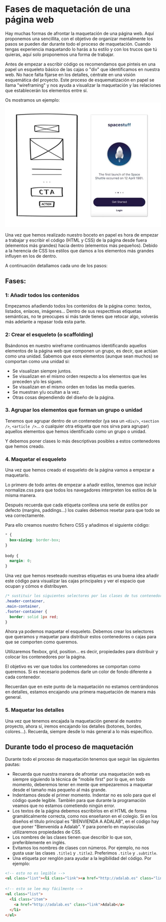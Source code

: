 
# Fases de maquetación de una página web

Hay muchas formas de afrontar la maquetación de una página web. Aquí proponemos una sencillita, con el objetivo de organizar mentalmente los pasos se pueden dar durante todo el proceso de maquetación. Cuando tengas experiencia maquetando lo harás a tu estilo y con los trucos que tú quieras, aquí solo proponemos una forma de trabajar.

Antes de empezar a escribir código os recomendamos que pinteis en una papel un esqueleto básico de las cajas o "div" que identificamos en nuestra web. No hace falta fijarse en los detalles, céntrate en una visión esquemática del proyecto. Este proceso de esquematización en papel se llama "wireframing" y nos ayuda a visualizar la maquetación y las relaciones que establecerán los elementos entre sí.

Os mostramos un ejemplo:
![Wireframe de baja fidelidad](../assets/images/wireframe.jpg)

Una vez que hemos realizado nuestro boceto en papel es hora de empezar a trabajar y escribir el código (HTML y CSS) de la página desde fuera (elementos más grandes) hacia dentro (elementos más pequeños). Debido a la herencia de CSS los estilos que damos a los elementos más grandes influyen en los de dentro.

A continuación detallamos cada uno de los pasos:

## Fases:

### 1: Añadir todos los contenidos

Empezamos añadiendo todos los contenidos de la página como: textos, listados, enlaces, imágenes... Dentro de sus respecttivas etiquetas semánticas, no te preocupes si más tarde tienes que retocar algo, volverás más adelante a repasar toda esta parte.

### 2: Crear el esqueleto (o scaffolding)

Bsándonos en nuestro wireframe continuamos identificando aquellos elementos de la página web que componen un grupo, es decir, que actúan como una unidad. Sabemos que esos elementos (aunque sean muchos) se comportan como una unidad si:

* Se visualizan siempre juntos.
* Se visualizan en el mismo orden respecto a los elementos que les preceden y/o les siguen.
* Se visualizan en el mismo orden en todas las media queries.
* Se muestran y/u ocultan a la vez.
* Otras cosas dependiendo del diseño de la página.

### 3. Agrupar los elementos que forman un grupo o unidad

Tenemos que agrupar dentro de un contenedor (ya sea un `<div/>`, `<section />`, `<article />`... o cualquier otra etiqueta que nos sirva para agrupar) aquellos elementos que hemos identificado como un grupo o unidad.

Y debemos poner clases lo más descriptivas posibles a estos contenedores que hemos creado. 

### 4. Maquetar el esqueleto

Una vez que hemos creado el esqueleto de la página vamos a empezar a maquetarlo. 

Lo primero de todo antes de empezar a añadir estilos, tenemos que incluir normalize.css para que todos los navegadores interpreten los estilos de la misma manera. 

Después recuerda que cada etiqueta conlleva una serie de estilos por defecto (margins, paddings...) los cuales debemos resetar para que todo se vea correctamente.

Para ello creamos nuestro fichero CSS y añadimos el siguiente código:

```css
* {
  box-sizing: border-box;
}

body {
  margin: 0;
}

```
Una vez que hemos reseteado nuestras etiquetas es una buena idea añadir este código para visualizar las cajas principales y ver el espacio que ocupan y cómos e distribuyen.

```css
/* sustituir los siguientes selectores por las clases de tus contenedores y añadir los que falten */
.header-container,
.main-container,
.footer-container {
  border: solid 1px red;
}
```
Ahora ya podemos maquetar el esqueleto. Debemos crear los selectores que queramos y maquetar para distribuir estos contenedores o cajas para que se comporten como queremos.

Utilizaremos flexbox, grid, position... es decir, propiedades para distribuir y colocar los contenedores por la página.

El objetivo es ver que todos los contenedores se comportan como queremos. Si es necesario podemos darle un color de fondo diferente a cada contenedor.

Recuerdan que en este punto de la maquetación no estamos centrándonos en detalles, estamos encajando una primera maquetación de manera más general.

### 5. Maquetar los detalles

Una vez que tenemos encajada la maquetación general de nuestro proyecto, ahora sí, iremos encajando los detalles (botones, bordes, colores...). Recuerda, siempre desde lo más general a lo más específico.

## Durante todo el proceso de maquetación

Durante todo el proceso de maquetación tenemos que seguir las siguientes pautas:

* Recuerda que nuestra manera de afrontar una maquetación web es siempre siguiendo la técnica de "mobile first" por lo que, en todo momento, deberemos tener en mente que empezaremos a maquetar desde el tamaño más pequeño al más grande.
* Indentamos desde el primer momento. Indentar no es solo para que el código quede legible. También para que durante la programación veamos que no estamos cometiendo ningún error.
* Los textos de la página debemos escribirlos en el HTML de forma gramáticalmente correcta, como nos enseñaron en el colegio. Si en los diseños el título principal es "BIENVIENDA A ADALAB", en el código hay que poner "Bienvenida a Adalab". Y para ponerlo en mayúsculas utilizaremos propiedades de CSS.
* Los nombres de las clases tienen que describir lo que son, preferiblemente en inglés.
* Evitamos los nombres de clases con números. Por ejemplo, no nos gusta usar las clases `.title1` y `.title2`. Preferimos `.title` y `.subtitle`.
* Una etiqueta por renglón para ayudar a la legibilidad del código. Por ejemplo:

```html
<!-- esto no es legible -->
<ul class="list"><li class="link"><a href="http://adalab.es" class="link">Adalab</a></li></ul>

<!-- esto se lee muy fácilmente -->
<ul class="list">
  <li class="item">
    <a href="http://adalab.es" class="link">Adalab</a>
  </li>
</ul>
```
